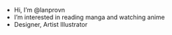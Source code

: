 - Hi, I’m @lanprovn
- I’m interested in reading manga and watching anime
- Designer, Artist Illustrator
